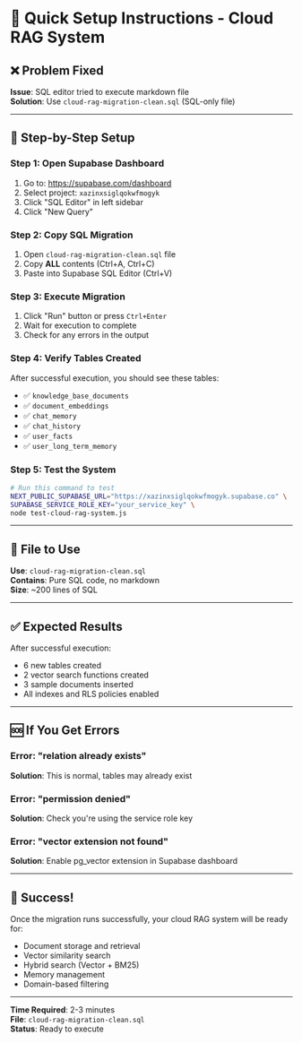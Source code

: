# 🚀 Quick Setup Instructions - Cloud RAG System

## ❌ Problem Fixed

**Issue**: SQL editor tried to execute markdown file  
**Solution**: Use `cloud-rag-migration-clean.sql` (SQL-only file)

---

## 🎯 Step-by-Step Setup

### **Step 1: Open Supabase Dashboard**
1. Go to: https://supabase.com/dashboard
2. Select project: `xazinxsiglqokwfmogyk`
3. Click "SQL Editor" in left sidebar
4. Click "New Query"

### **Step 2: Copy SQL Migration**
1. Open `cloud-rag-migration-clean.sql` file
2. Copy **ALL** contents (Ctrl+A, Ctrl+C)
3. Paste into Supabase SQL Editor (Ctrl+V)

### **Step 3: Execute Migration**
1. Click "Run" button or press `Ctrl+Enter`
2. Wait for execution to complete
3. Check for any errors in the output

### **Step 4: Verify Tables Created**
After successful execution, you should see these tables:
- ✅ `knowledge_base_documents`
- ✅ `document_embeddings`
- ✅ `chat_memory`
- ✅ `chat_history`
- ✅ `user_facts`
- ✅ `user_long_term_memory`

### **Step 5: Test the System**
```bash
# Run this command to test
NEXT_PUBLIC_SUPABASE_URL="https://xazinxsiglqokwfmogyk.supabase.co" \
SUPABASE_SERVICE_ROLE_KEY="your_service_key" \
node test-cloud-rag-system.js
```

---

## 📁 File to Use

**Use**: `cloud-rag-migration-clean.sql`  
**Contains**: Pure SQL code, no markdown  
**Size**: ~200 lines of SQL  

---

## ✅ Expected Results

After successful execution:
- 6 new tables created
- 2 vector search functions created
- 3 sample documents inserted
- All indexes and RLS policies enabled

---

## 🆘 If You Get Errors

### **Error**: "relation already exists"
**Solution**: This is normal, tables may already exist

### **Error**: "permission denied"
**Solution**: Check you're using the service role key

### **Error**: "vector extension not found"
**Solution**: Enable pg_vector extension in Supabase dashboard

---

## 🎉 Success!

Once the migration runs successfully, your cloud RAG system will be ready for:
- Document storage and retrieval
- Vector similarity search
- Hybrid search (Vector + BM25)
- Memory management
- Domain-based filtering

---

**Time Required**: 2-3 minutes  
**File**: `cloud-rag-migration-clean.sql`  
**Status**: Ready to execute
